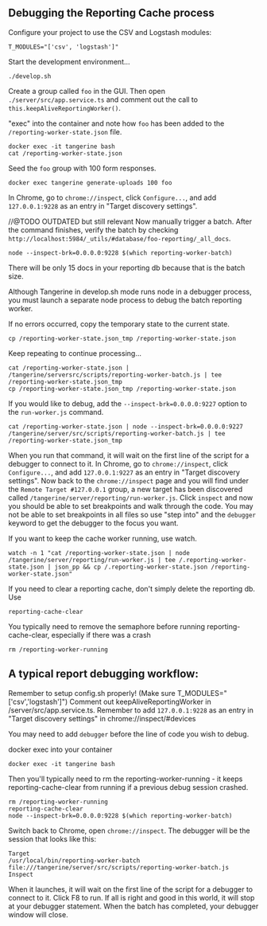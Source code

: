 
## Debugging the Reporting Cache process

Configure your project to use the CSV and Logstash modules:
```
T_MODULES="['csv', 'logstash']"
```

Start the development environment...
```
./develop.sh
```

Create a group called `foo` in the GUI. Then open `./server/src/app.service.ts` and comment out the call to `this.keepAliveReportingWorker()`. 

"exec" into the container and note how `foo` has been added to the `/reporting-worker-state.json` file.

```
docker exec -it tangerine bash
cat /reporting-worker-state.json
```

Seed the `foo` group with 100 form responses.
```
docker exec tangerine generate-uploads 100 foo
```

In Chrome, go to `chrome://inspect`, click `Configure...`, and add `127.0.0.1:9228` as an entry in "Target discovery settings".

//@TODO OUTDATED but still relevant
Now manually trigger a batch. After the command finishes, verify the batch by checking `http://localhost:5984/_utils/#database/foo-reporting/_all_docs`.
```
node --inspect-brk=0.0.0.0:9228 $(which reporting-worker-batch)
```
There will be only 15 docs in your reporting db because that is the batch size.

Although Tangerine in develop.sh mode runs node in a debugger process, you must launch a separate node process to debug the batch reporting worker.

If no errors occurred, copy the temporary state to the current state.
```
cp /reporting-worker-state.json_tmp /reporting-worker-state.json
```

Keep repeating to continue processing...
```
cat /reporting-worker-state.json | /tangerine/serversrc/scripts/reporting-worker-batch.js | tee /reporting-worker-state.json_tmp
cp /reporting-worker-state.json_tmp /reporting-worker-state.json
```

If you would like to debug, add the `--inspect-brk=0.0.0.0:9227` option to the `run-worker.js` command.

```
cat /reporting-worker-state.json | node --inspect-brk=0.0.0.0:9227 /tangerine/server/src/scripts/reporting-worker-batch.js | tee /reporting-worker-state.json_tmp
```

When you run that command, it will wait on the first line of the script for a debugger to connect to it. In Chrome, go to `chrome://inspect`, click `Configure...`, and add `127.0.0.1:9227` as an entry in "Target discovery settings". Now back to the `chrome://inspect` page and you will find under the `Remote Target #127.0.0.1` group, a new target has been discovered called `/tangerine/server/reporting/run-worker.js`. Click `inspect` and now you should be able to set breakpoints and walk through the code. You may not be able to set breakpoints in all files so use "step into" and the `debugger` keyword to get the debugger to the focus you want.


If you want to keep the cache worker running, use watch.
```
watch -n 1 "cat /reporting-worker-state.json | node /tangerine/server/reporting/run-worker.js | tee /.reporting-worker-state.json | json_pp && cp /.reporting-worker-state.json /reporting-worker-state.json"
```

If you need to clear a reporting cache, don't simply delete the reporting db. Use
```
reporting-cache-clear

```

You typically need to remove the semaphore before running reporting-cache-clear, especially if there was a crash

```
rm /reporting-worker-running

```

## A typical report debugging workflow:

Remember to setup config.sh properly! (Make sure  T_MODULES="['csv','logstash']")
Comment out keepAliveReportingWorker in /server/src/app.service.ts.
Remember to add `127.0.0.1:9228` as an entry in "Target discovery settings" in chrome://inspect/#devices

You may need to add `debugger` before the line of code you wish to debug. 

docker exec into your container

```
docker exec -it tangerine bash
```
Then you'll typically need to rm the reporting-worker-running - it keeps reporting-cache-clear from running if a previous debug session crashed.

```
rm /reporting-worker-running
reporting-cache-clear
node --inspect-brk=0.0.0.0:9228 $(which reporting-worker-batch)
```
Switch back to Chrome, open `chrome://inspect`. The debugger will be the session that looks like this:

```
Target
/usr/local/bin/reporting-worker-batch file:///tangerine/server/src/scripts/reporting-worker-batch.js
Inspect
```

When it launches, it will wait on the first line of the script for a debugger to connect to it. Click F8 to run. 
If all is right and good in this world, it will stop at your debugger statement.
When the batch has completed, your debugger window will close.
